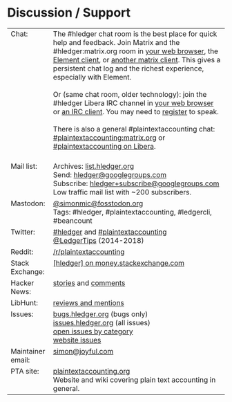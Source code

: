 <a name="help"></a><a name="help-feedback"></a>

# Discussion / Support

<div>
<table>
  <tr valign=top>
    <td>Chat:</td>
    <td>
      The #hledger chat room is the best place for quick help and feedback.
      Join Matrix and the #hledger:matrix.org room
      in <a href="http://matrix.hledger.org">your web browser</a>,
      the <a href=https://element.io">Element client</a>,
      or <a href="https://matrix.org/clients">another matrix client</a>.
      This gives a persistent chat log and the richest experience, especially with Element.
      <br>
      <br>
      <!-- (<a href="https://view.matrix.org/room/ !GYlETOAdUBSCcvnEMY:matrix.org">Public chat log</a>) <br> -->
      Or (same chat room, older technology):
      join the #hledger Libera IRC channel
      in <a href="http://irc.hledger.org">your web browser</a>
      or <a href="https://libera.chat/guides/clients">an IRC client</a>.
      You may need to <a href="https://libera.chat/guides/registration">register</a> to speak.<br>
      <!-- (Shortcuts: <a href="http://matrix.hledger.org">http://matrix.hledger.org</a>, <a href="http://irc.hledger.org">http://irc.hledger.org</a>.)<br> -->
      <br>
      There is also a general #plaintextaccounting chat:
      <a href="https://matrix.to/#/#plaintextaccounting:matrix.org">#plaintextaccounting:matrix.org</a>
      or <a href="https://web.libera.chat/#plaintextaccounting">#plaintextaccounting on Libera</a>.
      <br>
      <br>
    </td>
  </tr>
  <tr valign=top>
    <td>Mail list:</td>
    <td>
      Archives: <a href="http://list.hledger.org">list.hledger.org</a><br>
      Send: <a href="mailto:hledger@googlegroups.com">hledger@googlegroups.com</a><br>
      Subscribe: <a href="mailto:hledger+subscribe@googlegroups.com">hledger+subscribe@googlegroups.com</a><br>
      Low traffic mail list with ~200 subscribers.
    </td>
  </tr>
  <tr valign=top>
    <td>Mastodon:</td>
    <td>
      <a href="https://fosstodon.org/@simonmic">@simonmic@fosstodon.org</a>
	  <br>
	  Tags: #hledger, #plaintextaccounting, #ledgercli, #beancount
    </td>
  </tr>
  <tr valign=top>
    <td>Twitter:</td>
    <td>
      <a href="https://twitter.com/search?q=%23hledger&amp;src=typed_query&amp;f=live">#hledger</a> and
      <a href="https://twitter.com/search?q=%23plaintextaccounting&amp;src=typed_query&amp;f=live">#plaintextaccounting</a><br>
      <a href="https://twitter.com/LedgerTips">@LedgerTips</a> (2014-2018)
    </td>
  </tr>
  <tr valign=top>
    <td>Reddit:</td>
    <td>
      <a href="https://www.reddit.com/r/plaintextaccounting/">/r/plaintextaccounting</a>
    </td>
  </tr>
  <tr valign=top>
    <td>Stack Exchange:</td>
    <td>
      <a href="https://money.stackexchange.com/questions/tagged/hledger?tab=newest">[hledger] on money.stackexchange.com</a>
    </td>
  </tr>
  <tr valign=top>
    <td>Hacker News:</td>
    <td>
      <a href="https://hn.algolia.com/?query=hledger&amp;sort=byDate&amp;prefix&amp;page=0&amp;dateRange=all&amp;type=story">stories</a> and <a href="https://hn.algolia.com/?query=hledger&amp;sort=byDate&amp;prefix=false&amp;page=0&amp;dateRange=all&amp;type=comment">comments</a>
    </td>
  </tr>
  <tr valign=top>
    <td>LibHunt:</td>
    <td>
      <a href="https://www.libhunt.com/r/hledger#repo-reviews">reviews and mentions</a>
    </td>
  </tr>
  <tr valign=top>
    <td>Issues:</td>
    <td>
      <a href="http://bugs.hledger.org">bugs.hledger.org</a> (bugs only)<br>
      <a href="http://issues.hledger.org">issues.hledger.org</a> (all issues)<br>
      <a href="ISSUES.html">open issues by category</a><br>
      <a href="https://github.com/simonmichael/hledger_site/issues?utf8=%E2%9C%93&amp;q=">website issues</a>
    </td>
  </tr>
  <tr valign=top>
    <td>Maintainer email:</td>
    <td>
      <a href="mailto:simon@joyful.com">simon@joyful.com</a>
    </td>
  </tr>
  <tr valign=top>
    <td>PTA site:</td>
    <td>
      <a href="https://plaintextaccounting.org">plaintextaccounting.org</a><br>
      Website and wiki covering plain text accounting in general.<br>
    </td>
  </tr>
</table>
</div>


